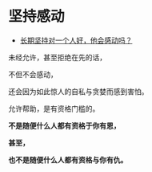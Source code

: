 # 坚持感动

- [长期坚持对一个人好，他会感动吗？](https://www.zhihu.com/question/450758733/answer/1820584008)


未经允许，甚至拒绝在先的话，

不但不会感动，

还会因为如此惊人的自私与贪婪而感到害怕。

允许帮助，是有资格门槛的。

**不是随便什么人都有资格于你有恩，**

**甚至，**

**也不是随便什么人都有资格与你有仇。**